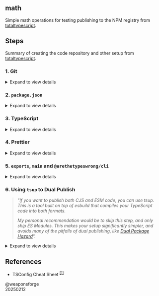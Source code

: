 ## math

Simple math operations for testing publishing to the NPM registry from [totaltypescript](https://www.totaltypescript.com/how-to-create-an-npm-package).

## Steps

Summary of creating the code repository and other setup from [totaltypescript](https://www.totaltypescript.com/how-to-create-an-npm-package).

### 1. Git

<details>
<summary>Expand to view details</summary>

1. Initialize the repo
2. Setup a .gitignore
3. Create a new repository on GitHub
4. Push to GitHub
</details>

### 2. **`package.json`**

<details>
<summary>Expand to view details</summary>

1. Create a package.json file
2. Add the license field
3. Add a LICENSE file
4. Add a README file
</details>

### 3. TypeScript

<details>
<summary>Expand to view details</summary>

1. Install TypeScript<br>
`npm install --save-dev typescript`
2. Setup a `tsconfig.json` file
3. Configure your `tsconfig.json` for the DOM
   - If your code runs in the DOM (i.e. requires access to `document`, `window`, or `localStorage` etc), skip this step.
   - If your code doesn't require access to DOM API's, add the following to your tsconfig.json (This prevents the DOM typings from being available in your code):
   ```json
   {
     "compilerOptions": {
       /* other options */
       "lib": ["es2022"]
     }
   }
   ```
4. Create a source file
   - `/src/utils.ts`
5. Create an index file
   - `/src/index.ts`
6. Set up a `build` script
   - `"build": "tsc"`
7. Add `dist` to `.gitignore`
8. Set up a `CI` script
   - `"ci": "npm run build"`
</details>

### 4. Prettier

<details>
<summary>Expand to view details</summary>

1. Install Prettier
   - `npm install --save-dev prettier`
2. Set up a `.prettierrc`
   ```json
   {
     "semi": true,
     "singleQuote": true,
     "trailingComma": "all",
     "printWidth": 80,
     "tabWidth": 2
   }
   ```
3. Set up a `format` script
   - `"format": "prettier --write ."`
4. Set up a `check-format` script
   - `"check-format": "prettier --check ."`
5. Adding to our `CI` script
   - `"ci": "npm run build && npm run check-format"`
</details>

### 5. `exports`, `main` and `@arethetypeswrong/cli`

<details>
<summary>Expand to view details</summary>

**@arethetypeswrong/cli** is a tool that checks if your package exports are correct

1. Install `@arethetypeswrong/cli`
   - `npm install --save-dev @arethetypeswrong/cli`
2. Set up a `check-exports` script
   - `"check-exports": "attw --pack ."`
3. Setting `main`<br>
   Add a `main` field to your package.json with the following content:
   - `"main": "dist/index.js"`
4. Fix the CJS warning
   > If you don't want to support CJS (which I recommend), change the check-exports script to:<br>
   `"check-exports": "attw --pack . --ignore-rules=cjs-resolves-to-esm"`<br>
   > If you prefer to dual publish CJS and ESM, skip this step.
5. Adding to our `CI` script
   - `"ci": "npm run build && npm run check-format && npm run check-exports"`
</details>

### 6. Using `tsup` to Dual Publish

> _"If you want to publish both CJS and ESM code, you can use tsup. This is a tool built on top of esbuild that compiles your TypeScript code into both formats._
>
> _My personal recommendation would be to skip this step, and only ship ES Modules. This makes your setup significantly simpler, and avoids many of the pitfalls of dual publishing, like [Dual Package Hazard](https://github.com/GeoffreyBooth/dual-package-hazard)"._

<details>
<summary>Expand to view details</summary>

1. Install `tsup`
   - `npm install --save-dev tsup`
2. Create a `tsup.config.ts` file
3. Change the `build` script
   - `"build": "tsup"`
4. Add an `exports` field in the package.json
   ```json
   {
     "exports": {
       "./package.json": "./package.json",
       ".": {
         "import": "./dist/index.js",
         "default": "./dist/index.cjs"
       }
     }
   }
   ```
5. Run `npm run check-exports'
</details>

## References

- TSConfig Cheat Sheet <sup>[[1]](https://www.totaltypescript.com/tsconfig-cheat-sheet)</sup>

@weaponsforge<br>
20250212
